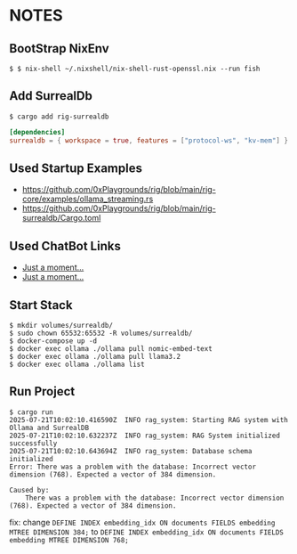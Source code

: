 # NOTES

## BootStrap NixEnv

```shell
$ $ nix-shell ~/.nixshell/nix-shell-rust-openssl.nix --run fish
```

## Add SurrealDb

```shell
$ cargo add rig-surrealdb
```

```toml
[dependencies]
surrealdb = { workspace = true, features = ["protocol-ws", "kv-mem"] }
```

## Used Startup Examples

- <https://github.com/0xPlaygrounds/rig/blob/main/rig-core/examples/ollama_streaming.rs>
- <https://github.com/0xPlaygrounds/rig/blob/main/rig-surrealdb/Cargo.toml>

## Used ChatBot Links

- [Just a moment...](https://claude.ai/chat/ec7135ae-573a-466c-b18b-96b69ba1694a)
- [Just a moment...](https://claude.ai/chat/f6808d1b-8fb5-454a-b4de-666959834bb8)

## Start Stack

```shell
$ mkdir volumes/surrealdb/
$ sudo chown 65532:65532 -R volumes/surrealdb/
$ docker-compose up -d
$ docker exec ollama ./ollama pull nomic-embed-text
$ docker exec ollama ./ollama pull llama3.2
$ docker exec ollama ./ollama list
```

## Run Project

```shell
$ cargo run
2025-07-21T10:02:10.416590Z  INFO rag_system: Starting RAG system with Ollama and SurrealDB
2025-07-21T10:02:10.632237Z  INFO rag_system: RAG System initialized successfully
2025-07-21T10:02:10.643694Z  INFO rag_system: Database schema initialized
Error: There was a problem with the database: Incorrect vector dimension (768). Expected a vector of 384 dimension.

Caused by:
    There was a problem with the database: Incorrect vector dimension (768). Expected a vector of 384 dimension.
```

fix: change `DEFINE INDEX embedding_idx ON documents FIELDS embedding MTREE DIMENSION 384;` to `DEFINE INDEX embedding_idx ON documents FIELDS embedding MTREE DIMENSION 768;`